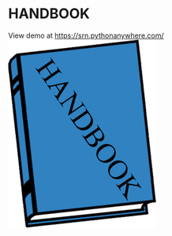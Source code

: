 
# HANDBOOK

View demo at <a href="https://github.com/sreeragrnandan/HANDBOOK"> https://srn.pythonanywhere.com/</a>
<br />
<img src ="handbook.png" alt="">

